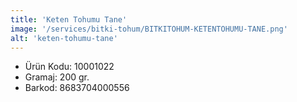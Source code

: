 ```yaml
---
title: 'Keten Tohumu Tane'
image: '/services/bitki-tohum/BITKITOHUM-KETENTOHUMU-TANE.png'
alt: 'keten-tohumu-tane'
---
```


* Ürün Kodu: 10001022 
* Gramaj: 200 gr. 
* Barkod: 8683704000556